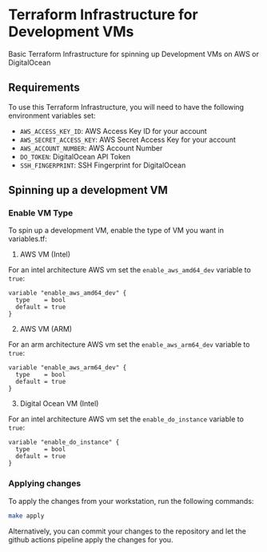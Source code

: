 # Terraform Infrastructure for Development VMs

Basic Terraform Infrastructure for spinning up Development VMs on AWS or DigitalOcean

## Requirements

To use this Terraform Infrastructure, you will need to have the following environment variables set:

- `AWS_ACCESS_KEY_ID`: AWS Access Key ID for your account
- `AWS_SECRET_ACCESS_KEY`: AWS Secret Access Key for your account
- `AWS_ACCOUNT_NUMBER`: AWS Account Number
- `DO_TOKEN`: DigitalOcean API Token
- `SSH_FINGERPRINT`: SSH Fingerprint for DigitalOcean

## Spinning up a development VM

### Enable VM Type

To spin up a development VM, enable the type of VM you want in variables.tf:

1. AWS VM (Intel)

For an intel architecture AWS vm set the `enable_aws_amd64_dev` variable to `true`:

```hcl
variable "enable_aws_amd64_dev" {
  type    = bool
  default = true
}
```

2. AWS VM (ARM)

For an arm architecture AWS vm set the `enable_aws_arm64_dev` variable to `true`:

```hcl
variable "enable_aws_arm64_dev" {
  type    = bool
  default = true
}
```

3. Digital Ocean VM (Intel)

For an intel architecture AWS vm set the `enable_do_instance` variable to `true`:

```hcl
variable "enable_do_instance" {
  type    = bool
  default = true
}
```

### Applying changes

To apply the changes from your workstation, run the following commands:

```bash
make apply
```

Alternatively, you can commit your changes to the repository and let the github actions pipeline apply the changes for you.
